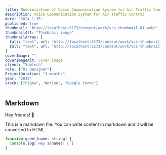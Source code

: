 ```yaml
---
title: Modernization of Voice Communication System for Air Traffic Control
description: Voice Communication System for Air Traffic Control
date: '2024-1-15'
published: true
thumbnail: "http://localhost:5173/content/work/vcs-thumbnail-01.webp"
thumbnailAlt: "Thumbnail image"
thumbnailArray: [
  {alt: "text", url: "http://localhost:5173/content/work/vcs-thumbnail-02.webp"},
  {alt: "text", url: "http://localhost:5173/content/work/vcs-thumbnail-03.webp"},
]
coverImage: ""
coverImageAlt: Cover image
client: "Samtech"
role: ["UI Designer"]
ProjectDuration: "3 months"
year: "2019"
stack: ["Figma", "Notion", "Google forms"]
---
```


## Markdown

Hey friends! 👋

This is a markdown file. You can write content in markdown and it will be converted to HTML.

```ts
function greet(name: string) {
  console.log(`Hey ${name}! 👋`)
}
```
